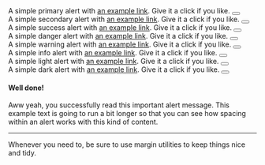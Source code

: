 <div class="alert alert-primary alert-dismissible fade show" role="alert">
A simple primary alert with <a href="#" class="alert-link">an example link</a>. Give it a click if you like.
<button type="button" class="btn-close" data-bs-dismiss="alert" aria-label="Close"></button>
</div>
<div class="alert alert-secondary alert-dismissible fade show" role="alert">
A simple secondary alert with <a href="#" class="alert-link">an example link</a>. Give it a click if you like.
<button type="button" class="btn-close" data-bs-dismiss="alert" aria-label="Close"></button>
</div>
<div class="alert alert-success alert-dismissible fade show" role="alert">
A simple success alert with <a href="#" class="alert-link">an example link</a>. Give it a click if you like.
<button type="button" class="btn-close" data-bs-dismiss="alert" aria-label="Close"></button>
</div>
<div class="alert alert-danger alert-dismissible fade show" role="alert">
A simple danger alert with <a href="#" class="alert-link">an example link</a>. Give it a click if you like.
<button type="button" class="btn-close" data-bs-dismiss="alert" aria-label="Close"></button>
</div>
<div class="alert alert-warning alert-dismissible fade show" role="alert">
A simple warning alert with <a href="#" class="alert-link">an example link</a>. Give it a click if you like.
<button type="button" class="btn-close" data-bs-dismiss="alert" aria-label="Close"></button>
</div>
<div class="alert alert-info alert-dismissible fade show" role="alert">
A simple info alert with <a href="#" class="alert-link">an example link</a>. Give it a click if you like.
<button type="button" class="btn-close" data-bs-dismiss="alert" aria-label="Close"></button>
</div>
<div class="alert alert-light alert-dismissible fade show" role="alert">
A simple light alert with <a href="#" class="alert-link">an example link</a>. Give it a click if you like.
<button type="button" class="btn-close" data-bs-dismiss="alert" aria-label="Close"></button>
</div>
<div class="alert alert-dark alert-dismissible fade show" role="alert">
A simple dark alert with <a href="#" class="alert-link">an example link</a>. Give it a click if you like.
<button type="button" class="btn-close" data-bs-dismiss="alert" aria-label="Close"></button>
</div>



<div class="alert alert-success" role="alert">
<h4 class="alert-heading">Well done!</h4>
<p>Aww yeah, you successfully read this important alert message. This example text is going to run a bit longer so that you can see how spacing within an alert works with this kind of content.</p>
<hr>
<p class="mb-0">Whenever you need to, be sure to use margin utilities to keep things nice and tidy.</p>
</div>
